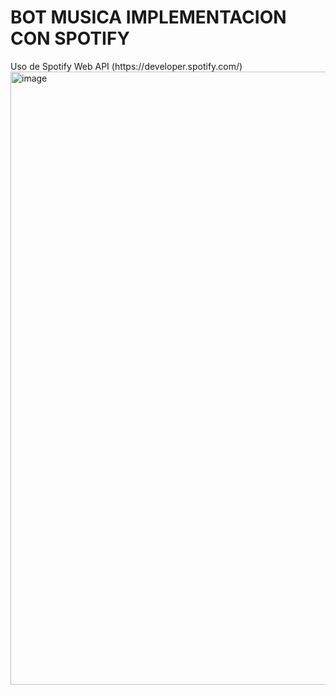 <H1>
  BOT MUSICA IMPLEMENTACION CON SPOTIFY
</H1>

<p>
  Uso de Spotify Web API (https://developer.spotify.com/) <br>
<img width="1919" height="981" alt="image" src="https://github.com/user-attachments/assets/117a3ec1-64eb-48d2-b4a5-ca659cb18b7f" />
</p>
